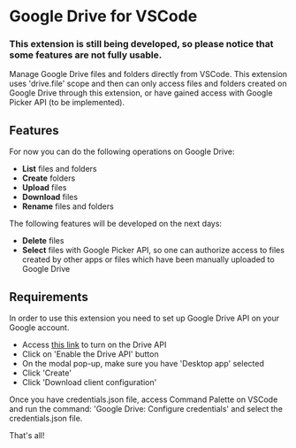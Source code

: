 # Google Drive for VSCode

### **This extension is still being developed, so please notice that some features are not fully usable**.

Manage Google Drive files and folders directly from VSCode. This extension uses 'drive.file' scope and then can only access files and folders created on Google Drive through this extension, or have gained access with Google Picker API (to be implemented).

## Features
For now you can do the following operations on Google Drive:
   
   - **List** files and folders
   - **Create** folders
   - **Upload** files
   - **Download** files
   - **Rename** files and folders

The following features will be developed on the next days:
   - **Delete** files
   - **Select** files with Google Picker API, so one can authorize access to files created by other apps or files which have been manually uploaded to Google Drive

## Requirements
In order to use this extension you need to set up Google Drive API on your Google account.

   * Access [this link](https://developers.google.com/drive/api/v3/quickstart/nodejs) to turn on the Drive API
   * Click on 'Enable the Drive API' button
   * On the modal pop-up, make sure you have 'Desktop app' selected
   * Click 'Create'
   * Click 'Download client configuration'
   
Once you have credentials.json file, access Command Palette on VSCode and run the command: 'Google Drive: Configure credentials' and select the credentials.json file.

That's all!
